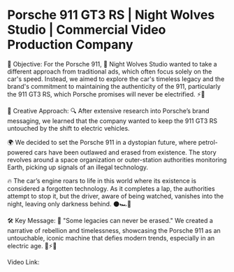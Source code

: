 # Porsche 911 GT3 RS | Night Wolves Studio | Commercial Video Production Company

🚗 Objective:
For the Porsche 911, 🏁 Night Wolves Studio wanted to take a different approach from traditional ads, which often focus solely on the car's speed. Instead, we aimed to explore the car's timeless legacy and the brand's commitment to maintaining the authenticity of the 911, particularly the 911 GT3 RS, which Porsche promises will never be electrified. ⚡🚫

🎨 Creative Approach:
🔍 After extensive research into Porsche’s brand messaging, we learned that the company wanted to keep the 911 GT3 RS untouched by the shift to electric vehicles.

🌍 We decided to set the Porsche 911 in a dystopian future, where petrol-powered cars have been outlawed and erased from existence. The story revolves around a space organization or outer-station authorities monitoring Earth, picking up signals of an illegal technology.

🔥 The car’s engine roars to life in this world where its existence is considered a forgotten technology. As it completes a lap, the authorities attempt to stop it, but the driver, aware of being watched, vanishes into the night, leaving only darkness behind. 🌑🏎️💨

🛠️ Key Message:
📝 "Some legacies can never be erased." We created a narrative of rebellion and timelessness, showcasing the Porsche 911 as an untouchable, iconic machine that defies modern trends, especially in an electric age. 🚗⚡🚫

Video Link: <a href="https://www.dailymotion.com/video/x9fhors">
